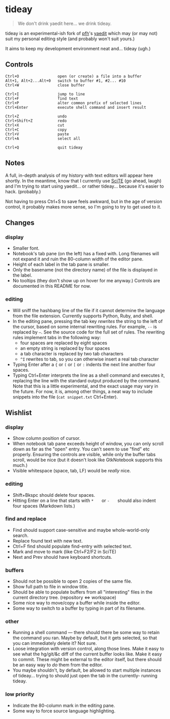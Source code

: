 tideay
======

> We don't drink yaedit here... we drink tideay.

tideay is an experimental-ish fork of [pfh][]'s [yaedit][] which may
(or may not) suit my personal editing style (and probably won't suit yours.)

It aims to keep my development environment neat and... tideay (ugh.)

Controls
--------

    Ctrl+O                 open (or create) a file into a buffer
    Alt+1, Alt+2...Alt+0   switch to buffer #1, #2... #10
    Ctrl+W                 close buffer
    
    Ctrl+I                 jump to line
    Ctrl+F                 find text
    Ctrl+P                 alter common prefix of selected lines
    Ctrl+Enter             execute shell command and insert result
    
    Ctrl+Z                 undo
    Ctrl+Shift+Z           redo
    Ctrl+X                 cut
    Ctrl+C                 copy
    Ctrl+V                 paste
    Ctrl+A                 select all
    
    Ctrl+Q                 quit tideay
    
Notes
-----

A full, in-depth analysis of my history with text editors will appear here
shortly.  In the meantime, know that I currently use [SciTE][] (go ahead, laugh)
and I'm trying to start using yaedit... or rather tideay... because it's
easier to hack.  (probably.)

Not having to press Ctrl+S to save feels awkward, but in the age of version
control, it probably makes more sense, so I'm going to try to get used
to it.

Changes
-------

### display ###

*   Smaller font.
*   Notebook's tab pane (on the left) has a fixed with.  Long filenames will
    not expand it and ruin the 80-column width of the editor pane.
*   Height of each label in the tab pane is smaller.
*   Only the basename (not the directory name) of the file is displayed in
    the label.
*   No tooltips (they don't show up on hover for me anyway.)  Controls are
    documented in this README for now.

### editing ###

*   Will sniff the hashbang line of the file if it cannot determine the
    language from the file extension.  Currently supports Python, Ruby, and
    shell.
*   In the editing pane, pressing the tab key *rewrites* the string to
    the left of the cursor, based on some internal rewriting rules.  For
    example, `--` is replaced by `—`.  See the source code for the full set
    of rules.  The rewriting rules implement tabs in the following way:
    *   four spaces are replaced by eight spaces
    *   an empty string is replaced by four spaces
    *   a tab character is replaced by two tab characters
    *   `^I` rewrites to tab, so you can otherwise insert a real tab character
*   Typing Enter after a `{` or `(` or `[` or `:` indents the next line
    another four spaces.
*   Typing Ctrl+Enter interprets the line as a shell command and executes it,
    replacing the line with the standard output produced by the command.
    Note that this is a little experimental, and the exact usage may vary in
    the future.  For now, it is, among other things, a neat way to include
    snippets into the file (`cat snippet.txt` Ctrl+Enter).

Wishlist
--------

### display ###

*   Show column position of cursor.
*   When notebook tab pane exceeds height of window, you can only scroll down
    as far as the "open" entry.  You can't seem to use "find" etc properly.
    Ensuring the controls are visible, while only the buffer tabs scroll,
    would be nice (but it doesn't look like GtkNotebook supports this much.)
*   Visible whitespace (space, tab, LF) would be *really* nice.

### editing ###

*   Shift+Bkspc should delete four spaces.
*   Hitting Enter on a line that starts with `*   ` or `-   ` should also
    indent four spaces (Markdown lists.)

### find and replace ###

*   Find should support case-sensitive and maybe whole-world-only search.
*   Replace found text with new text.
*   Ctrl+F find should populate find-entry with selected text.
*   Mark and move to mark (like Ctrl+F2/F2 in SciTE)
*   Next and Prev should have keyboard shortcuts.

### buffers ###

*   Should not be possible to open 2 copies of the same file.
*   Show full path to file in window title.
*   Should be able to populate buffers from all "interesting" files in the
    current directory tree.  (repository <=> workspace)
*   Some nice way to move/copy a buffer while inside the editor.
*   Some way to switch to a buffer by typing in part of its filename.

### other ###

*   Running a shell command — there should there be some way to retain the
    command you ran.  Maybe by default, but it gets selected, so that you
    can immediately delete it?  Not sure.
*   Loose integration with version control, along those lines.  Make it easy
    to see what the hg/git/&c diff of the current buffer looks like.  Make it
    easy to commit.  These might be external to the editor itself, but there
    should be an easy way to *do* them from the editor.
*   You maybe shouldn't, by default, be allowed to start multiple instances
    of tideay... trying to should just open the tab in the currently-
    running tideay.

### low priority ###

*   Indicate the 80-column mark in the editing pane.
*   Some way to force source language highlighting.

[pfh]: http://www.logarithmic.net/pfh/
[yaedit]: http://www.logarithmic.net/pfh/yaedit 
[SciTE]: http://www.scintilla.org/SciTE.html
